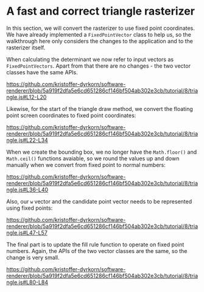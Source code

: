 # A fast and correct triangle rasterizer

In this section, we will convert the rasterizer to use fixed point coordinates. We have already implemented a `FixedPointVector` class to help us, so the walkthrough here only considers the changes to the application and to the rasterizer itself.

When calculating the determinant we now refer to input vectors as `FixedPointVectors`. Apart from that there are no changes - the two vector classes have the same APIs.

https://github.com/kristoffer-dyrkorn/software-renderer/blob/5a919f2dfa5e6cd651286cf146bf504ab302e3cb/tutorial/8/triangle.js#L12-L20

Likewise, for the start of the triangle draw method, we convert the floating point screen coordinates to fixed point coordinates:

https://github.com/kristoffer-dyrkorn/software-renderer/blob/5a919f2dfa5e6cd651286cf146bf504ab302e3cb/tutorial/8/triangle.js#L22-L34

When we create the bounding box, we no longer have the `Math.floor()` and `Math.ceil()` functions avaiable, so we round the values up and down manually when we convert from fixed point to normal numbers:

https://github.com/kristoffer-dyrkorn/software-renderer/blob/5a919f2dfa5e6cd651286cf146bf504ab302e3cb/tutorial/8/triangle.js#L36-L40

Also, our `w` vector and the candidate point vector needs to be represented using fixed points:

https://github.com/kristoffer-dyrkorn/software-renderer/blob/5a919f2dfa5e6cd651286cf146bf504ab302e3cb/tutorial/8/triangle.js#L47-L57

The final part is to update the fill rule function to operate on fixed point numbers. Again, the APIs of the two vector classes are the same, so the change is very small.

https://github.com/kristoffer-dyrkorn/software-renderer/blob/5a919f2dfa5e6cd651286cf146bf504ab302e3cb/tutorial/8/triangle.js#L80-L84
